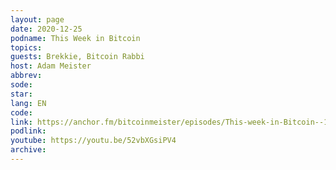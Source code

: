 ```yaml
---
layout: page
date: 2020-12-25
podname: This Week in Bitcoin
topics: 
guests: Brekkie, Bitcoin Rabbi
host: Adam Meister
abbrev: 
sode: 
star: 
lang: EN
code: 
link: https://anchor.fm/bitcoinmeister/episodes/This-week-in-Bitcoin--12-25-2020--Biggest-stories-of-2020--Ripple--New-ATH--Ledger--Stimulus--2021-eo7pt6
podlink: 
youtube: https://youtu.be/52vbXGsiPV4
archive: 
---
```

